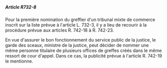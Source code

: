 ##### Article R732-8

Pour la première nomination du greffier d'un tribunal mixte de commerce inscrit sur la liste prévue à l'article L. 732-3, il y a lieu de recourir à la procédure prévue aux articles R. 742-18 à R. 742-23.

En vue d'assurer le bon fonctionnement du service public de la justice, le garde des sceaux, ministre de la justice, peut décider de nommer une même personne titulaire de plusieurs offices de greffes créés dans le même ressort de cour d'appel. Dans ce cas, la publicité prévue à l'article R. 742-19 le mentionne.

